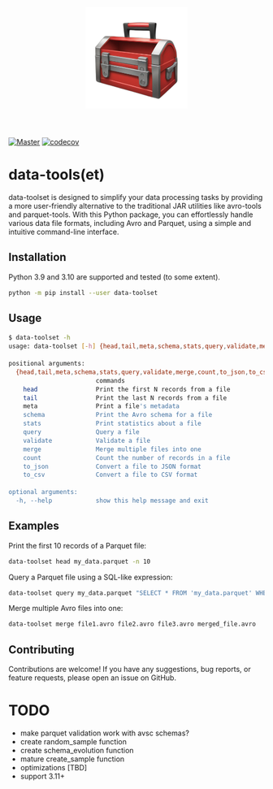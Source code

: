 <h1 align="center">
<img src="https://raw.githubusercontent.com/luminousmen/data-toolset/main/branding/logo/logo.png" width="200">
</h1><br>

[![Master](https://github.com/luminousmen/data-toolset/actions/workflows/master.yml/badge.svg?branch=master)](https://github.com/luminousmen/data-toolset/actions/workflows/master.yml)
[![codecov](https://codecov.io/gh/luminousmen/data-toolset/branch/master/graph/badge.svg?token=6V9IPSRCB0)](https://codecov.io/gh/luminousmen/data-toolset)

# data-tools(et)

data-toolset is designed to simplify your data processing tasks by providing a more user-friendly alternative to the traditional JAR utilities like avro-tools and parquet-tools. With this Python package, you can effortlessly handle various data file formats, including Avro and Parquet, using a simple and intuitive command-line interface.

## Installation

Python 3.9 and 3.10 are supported and tested (to some extent).

```bash
python -m pip install --user data-toolset
```

## Usage

```bash
$ data-toolset -h
usage: data-toolset [-h] {head,tail,meta,schema,stats,query,validate,merge,count,to_json,to_csv} ...

positional arguments:
  {head,tail,meta,schema,stats,query,validate,merge,count,to_json,to_csv}
                        commands
    head                Print the first N records from a file
    tail                Print the last N records from a file
    meta                Print a file's metadata
    schema              Print the Avro schema for a file
    stats               Print statistics about a file
    query               Query a file
    validate            Validate a file
    merge               Merge multiple files into one
    count               Count the number of records in a file
    to_json             Convert a file to JSON format
    to_csv              Convert a file to CSV format

optional arguments:
  -h, --help            show this help message and exit
```

## Examples

Print the first 10 records of a Parquet file:

```bash
data-toolset head my_data.parquet -n 10
```

Query a Parquet file using a SQL-like expression:

```bash
data-toolset query my_data.parquet "SELECT * FROM 'my_data.parquet' WHERE age > 25"
```

Merge multiple Avro files into one:

```bash
data-toolset merge file1.avro file2.avro file3.avro merged_file.avro
```

## Contributing

Contributions are welcome! If you have any suggestions, bug reports, or feature requests, please open an issue on GitHub.

# TODO

- make parquet validation work with avsc schemas?
- create random_sample function
- create schema_evolution function
- mature create_sample function
- optimizations [TBD]
- support 3.11+
